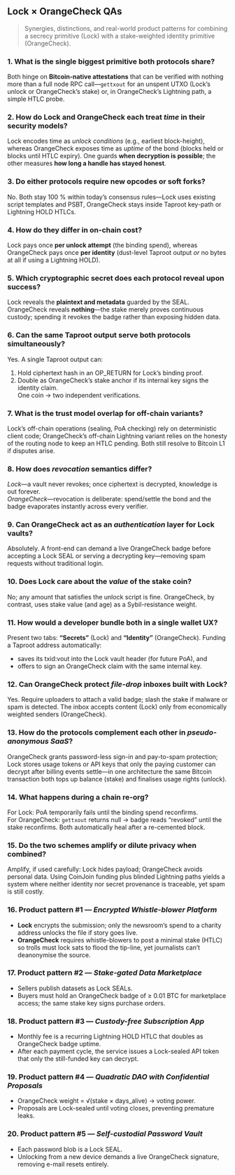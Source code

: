 ## Lock × OrangeCheck QAs  
> Synergies, distinctions, and real-world product patterns for combining a secrecy primitive (Lock) with a stake-weighted identity primitive (OrangeCheck).  

### 1. What is the single biggest primitive both protocols share?  
Both hinge on **Bitcoin-native attestations** that can be verified with nothing more than a full node RPC call—`gettxout` for an unspent UTXO (Lock’s unlock or OrangeCheck’s stake) or, in OrangeCheck’s Lightning path, a simple HTLC probe.  

### 2. How do Lock and OrangeCheck each treat *time* in their security models?  
Lock encodes time as *unlock conditions* (e.g., earliest block-height), whereas OrangeCheck exposes time as *uptime* of the bond (blocks held or blocks until HTLC expiry). One guards **when decryption is possible**; the other measures **how long a handle has stayed honest**.  

### 3. Do either protocols require new opcodes or soft forks?  
No. Both stay 100 % within today’s consensus rules—Lock uses existing script templates and PSBT, OrangeCheck stays inside Taproot key-path or Lightning HOLD HTLCs.  

### 4. How do they differ in on-chain cost?  
Lock pays once **per unlock attempt** (the binding spend), whereas OrangeCheck pays once **per identity** (dust-level Taproot output *or* no bytes at all if using a Lightning HOLD).  

### 5. Which cryptographic secret does each protocol reveal upon success?  
Lock reveals the **plaintext and metadata** guarded by the SEAL. OrangeCheck reveals **nothing**—the stake merely proves continuous custody; spending it revokes the badge rather than exposing hidden data.  

### 6. Can the same Taproot output serve both protocols simultaneously?  
Yes. A single Taproot output can:  
1. Hold ciphertext hash in an OP_RETURN for Lock’s binding proof.  
2. Double as OrangeCheck’s stake anchor if its internal key signs the identity claim.  
One coin → two independent verifications.  

### 7. What is the trust model overlap for off-chain variants?  
Lock’s off-chain operations (sealing, PoA checking) rely on deterministic client code; OrangeCheck’s off-chain Lightning variant relies on the honesty of the routing node to keep an HTLC pending. Both still resolve to Bitcoin L1 if disputes arise.  

### 8. How does *revocation* semantics differ?  
*Lock*—a vault never revokes; once ciphertext is decrypted, knowledge is out forever.  
*OrangeCheck*—revocation is deliberate: spend/settle the bond and the badge evaporates instantly across every verifier.  

### 9. Can OrangeCheck act as an *authentication* layer for Lock vaults?  
Absolutely. A front-end can demand a live OrangeCheck badge before accepting a Lock SEAL or serving a decrypting key—removing spam requests without traditional login.  

### 10. Does Lock care about the *value* of the stake coin?  
No; any amount that satisfies the unlock script is fine. OrangeCheck, by contrast, uses stake value (and age) as a Sybil-resistance weight.  

### 11. How would a developer bundle both in a single wallet UX?  
Present two tabs: **“Secrets”** (Lock) and **“Identity”** (OrangeCheck). Funding a Taproot address automatically:  
* saves its txid:vout into the Lock vault header (for future PoA), and  
* offers to sign an OrangeCheck claim with the same internal key.  

### 12. Can OrangeCheck protect *file-drop* inboxes built with Lock?  
Yes. Require uploaders to attach a valid badge; slash the stake if malware or spam is detected. The inbox accepts content (Lock) only from economically weighted senders (OrangeCheck).  

### 13. How do the protocols complement each other in *pseudo-anonymous SaaS*?  
OrangeCheck grants password-less sign-in and pay-to-spam protection; Lock stores usage tokens or API keys that only the paying customer can decrypt after billing events settle—in one architecture the same Bitcoin transaction both tops up balance (stake) and finalises usage rights (unlock).  

### 14. What happens during a chain re-org?  
For Lock: PoA temporarily fails until the binding spend reconfirms.  
For OrangeCheck: `gettxout` returns null → badge reads “revoked” until the stake reconfirms. Both automatically heal after a re-cemented block.  

### 15. Do the two schemes amplify or dilute privacy when combined?  
Amplify, if used carefully: Lock hides payload; OrangeCheck avoids personal data. Using CoinJoin funding plus blinded Lightning paths yields a system where neither identity nor secret provenance is traceable, yet spam is still costly.  

### 16. Product pattern #1 — *Encrypted Whistle-blower Platform*  
* **Lock** encrypts the submission; only the newsroom’s spend to a charity address unlocks the file if story goes live.  
* **OrangeCheck** requires whistle-blowers to post a minimal stake (HTLC) so trolls must lock sats to flood the tip-line, yet journalists can’t deanonymise the source.  

### 17. Product pattern #2 — *Stake-gated Data Marketplace*  
* Sellers publish datasets as Lock SEALs.  
* Buyers must hold an OrangeCheck badge of ≥ 0.01 BTC for marketplace access; the same stake key signs purchase orders.  

### 18. Product pattern #3 — *Custody-free Subscription App*  
* Monthly fee is a recurring Lightning HOLD HTLC that doubles as OrangeCheck badge uptime.  
* After each payment cycle, the service issues a Lock-sealed API token that only the still-funded key can decrypt.  

### 19. Product pattern #4 — *Quadratic DAO with Confidential Proposals*  
* OrangeCheck weight = √(stake × days_alive) → voting power.  
* Proposals are Lock-sealed until voting closes, preventing premature leaks.  

### 20. Product pattern #5 — *Self-custodial Password Vault*  
* Each password blob is a Lock SEAL.  
* Unlocking from a new device demands a live OrangeCheck signature, removing e-mail resets entirely.  
